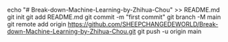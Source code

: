 echo "# Break-down-Machine-Learning-by-Zhihua-Chou" >> README.md
git init
git add README.md
git commit -m "first commit"
git branch -M main
git remote add origin https://github.com/SHEEPCHANGEDEWORLD/Break-down-Machine-Learning-by-Zhihua-Chou.git
git push -u origin main
